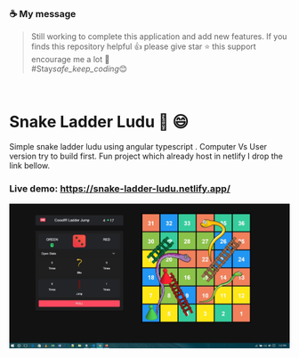 ### :coffee: My message
> Still working to complete this application and add new features.
> If you finds this repository helpful :thumbsup:
> please give star :star:
> this support encourage me a lot :muscle:  
> #Stay*safe_keep_coding*:blush:

<br/>


# Snake Ladder Ludu :snake: :smile:

Simple snake ladder ludu using angular typescript . Computer Vs User version try to build first. Fun project which already host in netlify I drop the link bellow.

### Live demo: https://snake-ladder-ludu.netlify.app/

<img align="center" alt="snake-ladder-ludu"  src="https://github.com/ArnabDutta246/angular-snake-ludu/blob/main/src/assets/img/screenShot/screenShot.JPG" />
